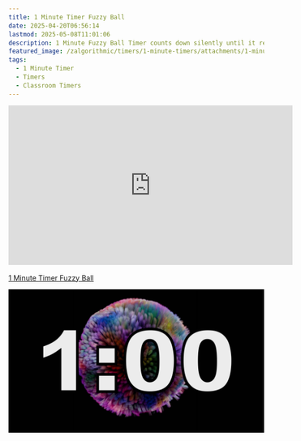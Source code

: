 ```yaml
---
title: 1 Minute Timer Fuzzy Ball
date: 2025-04-20T06:56:14
lastmod: 2025-05-08T11:01:06
description: 1 Minute Fuzzy Ball Timer counts down silently until it reaches 0:00 and then makes a sound to show time is up
featured_image: /zalgorithmic/timers/1-minute-timers/attachments/1-minute-timer-fuzzy-ball-thumb.jpg
tags:
  - 1 Minute Timer
  - Timers
  - Classroom Timers
---
```


<div class="iframe-16-9-container">
<iframe class="youTubeIframe" width="560" height="315" src="https://www.youtube.com/embed/niqJMxde3R8" title="YouTube video player" frameborder="0" allow="accelerometer; autoplay; clipboard-write; encrypted-media; gyroscope; picture-in-picture; web-share" allowfullscreen></iframe>
</div>

[1 Minute Timer Fuzzy Ball](https://youtu.be/niqJMxde3R8)

![1 Minute Timer Fuzzy Ball](./attachments/1-minute-timer-fuzzy-ball-thumb.jpg)
